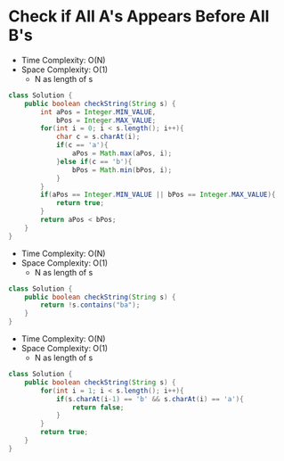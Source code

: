 # Check if All A's Appears Before All B's

- Time Complexity: O(N)
- Space Complexity: O(1)
  - N as length of s

```java
class Solution {
    public boolean checkString(String s) {
        int aPos = Integer.MIN_VALUE,
            bPos = Integer.MAX_VALUE;
        for(int i = 0; i < s.length(); i++){
            char c = s.charAt(i);
            if(c == 'a'){
                aPos = Math.max(aPos, i);
            }else if(c == 'b'){
                bPos = Math.min(bPos, i);
            }
        }
        if(aPos == Integer.MIN_VALUE || bPos == Integer.MAX_VALUE){
            return true;
        }
        return aPos < bPos;
    }
}
```

- Time Complexity: O(N)
- Space Complexity: O(1)
  - N as length of s

```java
class Solution {
    public boolean checkString(String s) {
        return !s.contains("ba");
    }
}
```

- Time Complexity: O(N)
- Space Complexity: O(1)
  - N as length of s

```java
class Solution {
    public boolean checkString(String s) {
        for(int i = 1; i < s.length(); i++){
            if(s.charAt(i-1) == 'b' && s.charAt(i) == 'a'){
                return false;
            }
        }
        return true;
    }
}
```
